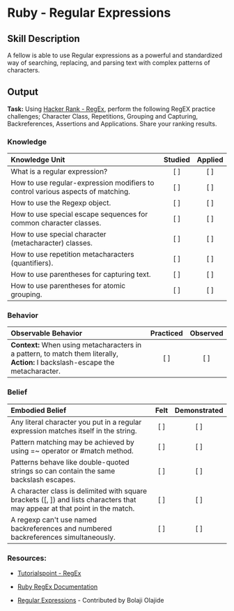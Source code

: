 # Ruby - Regular Expressions

## Skill Description

A fellow is able to use Regular expressions as a powerful and standardized way of searching, replacing, and parsing text with complex patterns of characters.

## Output
**Task:** Using [Hacker Rank - RegEx](https://www.hackerrank.com/domains/regex/re-introduction), perform the following RegEX practice challenges; Character Class, Repetitions, Grouping and Capturing, Backreferences, Assertions and Applications. Share your ranking results.

### Knowledge
| Knowledge Unit   |      Studied      | Applied |
|:-------------|:------------------:|:--------:|
| What is a regular expression? | [ ] | [ ] |
| How to use regular-expression modifiers to control various aspects of matching. | [ ] | [ ] |
| How to use the Regexp object. | [ ] | [ ] |
| How to use special escape sequences for common character classes. | [ ] | [ ] |
| How to use special character (metacharacter) classes. | [ ] | [ ] |
| How to use repetition metacharacters (quantifiers). | [ ] | [ ] |
| How to use parentheses for capturing text. | [ ] | [ ] |
| How to use parentheses for atomic grouping. | [ ] | [ ] |

### Behavior
| Observable Behavior   |      Practiced      | Observed |
|:-------------|:------------------:|:--------:|
| **Context:** When using metacharacters in a pattern, to match them literally, **Action:** I backslash-escape the metacharacter. | [ ] | [ ] |


### Belief
| Embodied Belief   |      Felt      | Demonstrated |
|:-------------|:------------------:|:--------:|
| Any literal character you put in a regular expression matches itself in the string. | [ ] | [ ] |
| Pattern matching may be achieved by using =~ operator or #match method. | [ ] | [ ] |
| Patterns behave like double-quoted strings so can contain the same backslash escapes. | [ ] | [ ] |
| A character class is delimited with square brackets ([, ]) and lists characters that may appear at that point in the match. | [ ] | [ ] |
| A regexp can't use named backreferences and numbered backreferences simultaneously. | [ ] | [ ] |

### Resources:
- [Tutorialspoint - RegEx](https://www.tutorialspoint.com/ruby/ruby_regular_expressions.htm)

- [Ruby RegEx Documentation](https://ruby-doc.org/core-2.2.0/Regexp.html)

- [Regular Expressions](https://www.regular-expressions.info/) - Contributed by Bolaji Olajide
